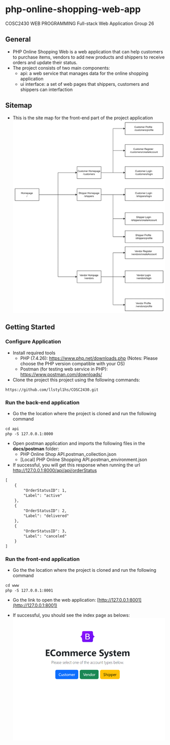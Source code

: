 # php-online-shopping-web-app

COSC2430 WEB PROGRAMMING
Full-stack Web Application
Group 26

## General

* PHP Online Shopping Web is a web application that can help customers to purchase items, vendors to add new products and shippers to receive orders and update their status.
* The project consists of two main components:
    * api: a web service that manages data for the online shopping application
    * ui interface: a set of web pages that shippers, customers and shippers can interfaction
## Sitemap
* This is the site map for the front-end part of the project application
![sitemap](docs/sitemap.png)
## Getting Started
### Configure Application

* Install required tools
    * PHP (7.4.26): https://www.php.net/downloads.php (Notes: Please choose the PHP version compatible with your OS)
    * Postman (for testing web service in PHP): https://www.postman.com/downloads/
* Clone the project this project using the following commands:
```
https://github.com/llstyl1hs/COSC2430.git
```

### Run the back-end application

* Go the the location where the project is cloned and run the following command
```
cd api
php -S 127.0.0.1:8000
```

* Open postman application and imports the following files in the **docs/postman** folder:
    * PHP Online Shop API.postman_collection.json
    * [Local] PHP Online Shopping API.postman_environment.json
* If successful, you will get this response when running the url http://127.0.0.1:8000/api/api/orderStatus

```
[
    {
        "OrderStatusID": 1,
        "Label": "active"
    },
    {
        "OrderStatusID": 2,
        "Label": "delivered"
    },
    {
        "OrderStatusID": 3,
        "Label": "canceled"
    }
]
```
### Run the front-end application

* Go the the location where the project is cloned and run the following command
```
cd www
php -S 127.0.0.1:8001
```

* Go the link to open the web application: [http://127.0.0.1:8001](http://127.0.0.1:8001) 

* If successful, you should see the index page as belows:
![Example index page](docs/index_example.png)



